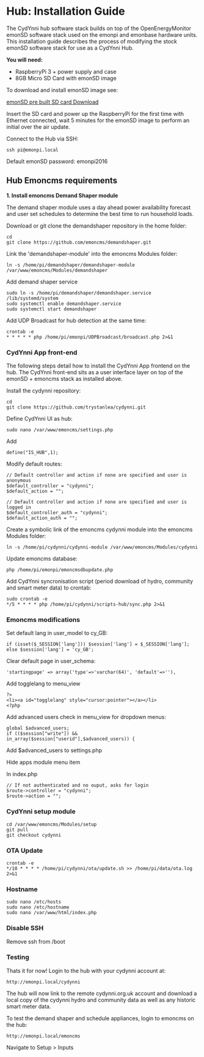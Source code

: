 # Hub: Installation Guide

The CydYnni hub software stack builds on top of the OpenEnergyMonitor emonSD software stack used on the emonpi and emonbase hardware units. This installation guide describes the process of modifying the stock emonSD software stack for use as a CydYnni Hub.

**You will need:**

- RaspberryPi 3 + power supply and case
- 8GB Micro SD Card with emonSD image

To download and install emonSD image see:

[emonSD pre built SD card Download](https://github.com/openenergymonitor/emonpi/wiki/emonSD-pre-built-SD-card-Download-&-Change-Log#emonsd-07nov16)

Insert the SD card and power up the RaspberryPi for the first time with Ethernet connected, wait 5 minutes for the emonSD image to perform an initial over the air update.

Connect to the Hub via SSH:

    ssh pi@emonpi.local
    
Default emonSD password: emonpi2016

## Hub Emoncms requirements
     
**1. Install emoncms Demand Shaper module**

The demand shaper module uses a day ahead power availability forecast and user set schedules to determine the best time to run household loads.

Download or git clone the demandshaper repository in the home folder:

    cd
    git clone https://github.com/emoncms/demandshaper.git
    
Link the 'demandshaper-module' into the emoncms Modules folder:

    ln -s /home/pi/demandshaper/demandshaper-module /var/www/emoncms/Modules/demandshaper

Add demand shaper service

    sudo ln -s /home/pi/demandshaper/demandshaper.service /lib/systemd/system
    sudo systemctl enable demandshaper.service
    sudo systemctl start demandshaper

Add UDP Broadcast for hub detection at the same time:

    crontab -e
    * * * * * php /home/pi/emonpi/UDPBroadcast/broadcast.php 2>&1

### CydYnni App front-end

The following steps detail how to install the CydYnni App frontend on the hub. The CydYnni front-end sits as a user interface layer on top of the emonSD + emoncms stack as installed above.

Install the cydynni repository:

    cd
    git clone https://github.com/trystanlea/cydynni.git
        
Define CydYnni UI as hub:

    sudo nano /var/www/emoncms/settings.php
    
Add

    define("IS_HUB",1);
    
Modify default routes:

    // Default controller and action if none are specified and user is anonymous
    $default_controller = "cydynni";
    $default_action = "";

    // Default controller and action if none are specified and user is logged in
    $default_controller_auth = "cydynni";
    $default_action_auth = "";


Create a symbolic link of the emoncms cydynni module into the emoncms Modules folder:

    ln -s /home/pi/cydynni/cydynni-module /var/www/emoncms/Modules/cydynni

Update emoncms database:

    php /home/pi/emonpi/emoncmsdbupdate.php

Add CydYnni syncronisation script (period download of hydro, community and smart meter data) to crontab:

    sudo crontab -e
    */5 * * * * php /home/pi/cydynni/scripts-hub/sync.php 2>&1

### Emoncms modifications

Set default lang in user_model to cy_GB:

    if (isset($_SESSION['lang'])) $session['lang'] = $_SESSION['lang']; else $session['lang'] = 'cy_GB';

Clear default page in user_schema:

    'startingpage' => array('type'=>'varchar(64)', 'default'=>''),

Add togglelang to menu_view

    ?>
    <li><a id="togglelang" style="cursor:pointer"></a></li>
    <?php

Add advanced users check in menu_view for dropdown menus:

    global $advanced_users;
    if (($session["write"]) && in_array($session["userid"],$advanced_users)) {
    
Add $advanced_users to settings.php 
    
Hide apps module menu item

In index.php 

    // If not authenticated and no ouput, asks for login
    $route->controller = "cydynni";
    $route->action = "";
    
### CydYnni setup module

    cd /var/www/emoncms/Modules/setup
    git pull
    git checkout cydynni
    
### OTA Update

    crontab -e
    */10 * * * * /home/pi/cydynni/ota/update.sh >> /home/pi/data/ota.log 2>&1

### Hostname

    sudo nano /etc/hosts
    sudo nano /etc/hostname
    sudo nano /var/www/html/index.php
    
### Disable SSH

Remove ssh from /boot

### Testing

Thats it for now! Login to the hub with your cydynni account at:

    http://emonpi.local/cydynni
    
The hub will now link to the remote cydynni.org.uk account and download a local copy of the cydynni hydro and community data as well as any historic smart meter data.

To test the demand shaper and schedule appliances, login to emoncms on the hub:

    http://emonpi.local/emoncms
    
Navigate to Setup > Inputs 
